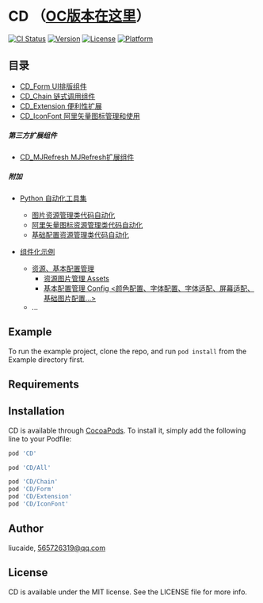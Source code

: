 # CD  （[OC版本在这里](https://github.com/liucaide/CD_ObjC)）

[![CI Status](https://img.shields.io/travis/liucaide/CD.svg?style=flat)](https://travis-ci.org/liucaide/CD)
[![Version](https://img.shields.io/cocoapods/v/CD.svg?style=flat)](https://cocoapods.org/pods/CD)
[![License](https://img.shields.io/cocoapods/l/CD.svg?style=flat)](https://cocoapods.org/pods/CD)
[![Platform](https://img.shields.io/cocoapods/p/CD.svg?style=flat)](https://cocoapods.org/pods/CD)

## 目录
- [CD_Form UI排版组件](https://github.com/liucaide/CD/tree/master/CD/CD_Form)
- [CD_Chain 链式调用组件](https://github.com/liucaide/CD/tree/master/CD/CD_Chain)
- [CD_Extension 便利性扩展](https://github.com/liucaide/CD/tree/master/CD/CD_Extension)
- [CD_IconFont 阿里矢量图标管理和使用](https://github.com/liucaide/CD/tree/master/CD/CD_IconFont)


##### 第三方扩展组件
- [CD_MJRefresh MJRefresh扩展组件](https://github.com/liucaide/CD/tree/master/CD/CD_MJRefresh)

##### 附加
- [Python 自动化工具集](https://github.com/liucaide/CD/tree/master/PyToSwift)
  - [图片资源管理类代码自动化](https://github.com/liucaide/CD/blob/master/PyToSwift/swift_assets.py)
  - [阿里矢量图标资源管理类代码自动化](https://github.com/liucaide/CD/blob/master/PyToSwift/swift_iconfont.py)
  - [基础配置资源管理类代码自动化](https://github.com/liucaide/CD/blob/master/PyToSwift/swift_config.py)

- [组件化示例](https://github.com/liucaide/CD/tree/master/Example)
  - [资源、基本配置管理](https://github.com/liucaide/CD/tree/master/Example/Util)
    - [资源图片管理 Assets](https://github.com/liucaide/CD/tree/master/Example/Util/Assets)
    - [基本配置管理 Config <颜色配置、字体配置、字体适配、屏幕适配、基础图片配置...>](https://github.com/liucaide/CD/tree/master/Example/Util/Config)
  - ...


## Example

To run the example project, clone the repo, and run `pod install` from the Example directory first.

## Requirements

## Installation

CD is available through [CocoaPods](https://cocoapods.org). To install
it, simply add the following line to your Podfile:

```ruby
pod 'CD'
```
```ruby
pod 'CD/All'
```
```ruby
pod 'CD/Chain'
pod 'CD/Form'
pod 'CD/Extension'
pod 'CD/IconFont'
```
## Author

liucaide, 565726319@qq.com

## License

CD is available under the MIT license. See the LICENSE file for more info.
